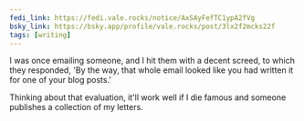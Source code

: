 ```yaml
---
fedi_link: https://fedi.vale.rocks/notice/AxSAyFefTC1ypA2fVg
bsky_link: https://bsky.app/profile/vale.rocks/post/3lx2f2mcks22f
tags: [writing]
---
```


I was once emailing someone, and I hit them with a decent screed, to which they responded, 'By the way, that whole email looked like you had written it for one of your blog posts.'

Thinking about that evaluation, it'll work well if I die famous and someone publishes a collection of my letters.

